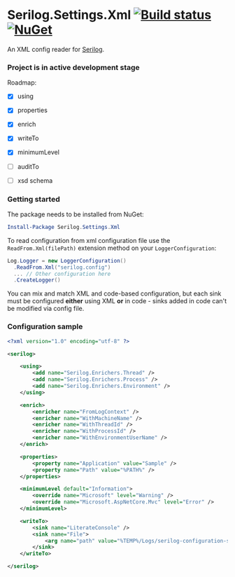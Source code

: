 # Serilog.Settings.Xml [![Build status](https://ci.appveyor.com/api/projects/status/y8yctf5c6v22clqh?svg=true)](https://ci.appveyor.com/project/rsabirov/serilog-settings-xml) [![NuGet](https://img.shields.io/nuget/dt/Serilog.Settings.Xml.svg)](https://www.nuget.org/packages/Serilog.Settings.Xml/)

An XML config reader for [Serilog](https://serilog.net).

### Project is in active development stage

Roadmap:
- [x] using
- [x] properties
- [x] enrich
- [x] writeTo
- [x] minimumLevel 
- [ ] auditTo
- [ ] xsd schema


### Getting started

The package needs to be installed from NuGet:

```powershell
Install-Package Serilog.Settings.Xml
```

To read configuration from xml configuration file use the `ReadFrom.Xml(filePath)` extension method on your `LoggerConfiguration`:

```csharp
Log.Logger = new LoggerConfiguration()
  .ReadFrom.Xml("serilog.config")
  ... // Other configuration here
  .CreateLogger()
```

You can mix and match XML and code-based configuration, but each sink must be configured **either** using XML **or** in code - sinks added in code can't be modified via config file.
    
### Configuration sample

```xml
<?xml version="1.0" encoding="utf-8" ?>

<serilog>

    <using>
        <add name="Serilog.Enrichers.Thread" />
        <add name="Serilog.Enrichers.Process" />
        <add name="Serilog.Enrichers.Environment" />
    </using>

    <enrich>
        <enricher name="FromLogContext" />
        <enricher name="WithMachineName" />
        <enricher name="WithThreadId" />
        <enricher name="WithProcessId" />
        <enricher name="WithEnvironmentUserName" />
    </enrich>

    <properties>
        <property name="Application" value="Sample" />
        <property name="Path" value="%PATH%" />
    </properties>

    <minimumLevel default="Information">
        <override name="Microsoft" level="Warning" />
        <override name="Microsoft.AspNetCore.Mvc" level="Error" />
    </minimumLevel>

    <writeTo>
        <sink name="LiterateConsole" />
        <sink name="File">
            <arg name="path" value="%TEMP%/Logs/serilog-configuration-sample.txt" />
        </sink>
    </writeTo>

</serilog>
```
